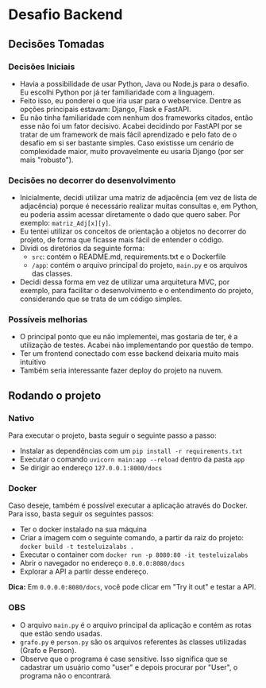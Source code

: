 # Desafio Backend

## Decisões Tomadas

### Decisões Iniciais

- Havia a possibilidade de usar Python, Java ou Node.js para o desafio. Eu escolhi Python por já ter familiaridade com a linguagem.
- Feito isso, eu ponderei o que iria usar para o webservice. Dentre as opções principais estavam: Django, Flask e FastAPI.
- Eu não tinha familiaridade com nenhum dos frameworks citados, então esse não foi um fator decisivo. Acabei decidindo por FastAPI por se tratar de um framework de mais fácil aprendizado e pelo fato de o desafio em si ser bastante simples. Caso existisse um cenário de complexidade maior, muito provavelmente eu usaria Django (por ser mais "robusto").

### Decisões no decorrer do desenvolvimento

- Inicialmente, decidi utilizar uma matriz de adjacência (em vez de lista de adjacência) porque é necessário realizar muitas consultas e, em Python, eu poderia assim acessar diretamente o dado que quero saber. Por exemplo: `matriz_Adj[x][y]`.
- Eu tentei utilizar os conceitos de orientação a objetos no decorrer do projeto, de forma que ficasse mais fácil de entender o código.
- Dividi os diretórios da seguinte forma: 
  - `src`: contém o README.md, requirements.txt e o Dockerfile
  - `/app`: contém o arquivo principal do projeto, `main.py` e os arquivos das classes.
- Decidi dessa forma em vez de utilizar uma arquitetura MVC, por exemplo, para facilitar o desenvolvimento e o entendimento do projeto, considerando que se trata de um código simples.

### Possíveis melhorias

- O principal ponto que eu não implementei, mas gostaria de ter, é a utilização de testes. Acabei não implementando por questão de tempo.
- Ter um frontend conectado com esse backend deixaria muito mais intuitivo
- Também seria interessante fazer deploy do projeto na nuvem.

## Rodando o projeto

### Nativo

Para executar o projeto, basta seguir o seguinte passo a passo:

- Instalar as dependências com um `pip install -r requirements.txt`
- Executar o comando `uvicorn main:app --reload` dentro da pasta `app`
- Se dirigir ao endereço `127.0.0.1:8000/docs`

### Docker

Caso deseje, também é possível executar a aplicação através do Docker. Para isso, basta seguir os seguintes passos:

- Ter o docker instalado na sua máquina
- Criar a imagem com o seguinte comando, a partir da raiz do projeto: `docker build -t testeluizalabs .`
- Executar o container com `docker run -p 8080:80 -it testeluizalabs`
- Abrir o navegador no endereço `0.0.0.0:8080/docs`
- Explorar a API a partir desse endereço.

**Dica:**  Em `0.0.0.0:8080/docs`, você pode clicar em "Try it out" e testar a API.

### OBS

- O arquivo `main.py` é o arquivo principal da aplicação e contém as rotas que estão sendo usadas.
- `grafo.py` e `person.py` são os arquivos referentes às classes utilizadas (Grafo e Person).
- Observe que o programa é case sensitive. Isso significa que se cadastrar um usuário como "user" e depois procurar por "User", o programa não o encontrará.
